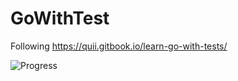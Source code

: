 # GoWithTest
Following https://quii.gitbook.io/learn-go-with-tests/

![Progress](https://progress-bar.dev/5?title=Progress)
